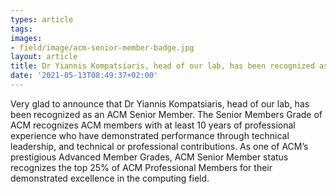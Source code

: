 ```yaml
---
types: article
tags:
images: 
- field/image/acm-senior-member-badge.jpg
layout: article
title: Dr Yiannis Kompatsiaris, head of our lab, has been recognized as an ACM Senior Member
date: '2021-05-13T08:49:37+02:00'
---
```

<p>
Very glad to announce that Dr Yiannis Kompatsiaris, head of our lab, has been recognized as an ACM Senior Member. The Senior Members Grade of ACM recognizes ACM members with at least 10 years of professional experience who have demonstrated performance through technical leadership, and technical or professional contributions. As one of ACM’s prestigious Advanced Member Grades, ACM Senior Member status recognizes the top 25% of ACM Professional Members for their demonstrated excellence in the computing field.
</p>
